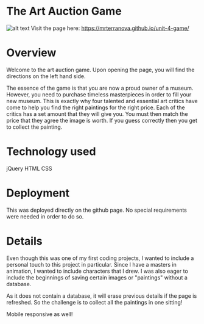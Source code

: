 # The Art Auction Game
![alt text]()
Visit the page here: https://mrterranova.github.io/unit-4-game/
  

# Overview
Welcome to the art auction game. Upon opening the page, you will find the directions on the left hand side. 

The essence of the game is that you are now a proud owner of a museum. However, you need to purchase timeless masterpieces in order to fill your new museum. This is exactly why four talented and essential art critics have come to help you find the right paintings for the right price. Each of the critics has a set amount that they will give you. You must then match the price that they agree the image is worth. If you guess correctly then you get to collect the painting. 

# Technology used
jQuery
HTML
CSS

# Deployment
This was deployed directly on the github page. No special requirements were needed in order to do so. 

# Details
Even though this was one of my first coding projects, I wanted to include a personal touch to this project in particular. Since I have a masters in animation, I wanted to include characters that I drew. I was also eager to include the beginnings of saving certain images or "paintings" without a database. 

As it does not contain a database, it will erase previous details if the page is refreshed. So the challenge is to collect all the paintings in one sitting! 

Mobile responsive as well!
  
